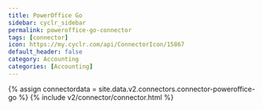 ```yaml
---
title: PowerOffice Go
sidebar: cyclr_sidebar
permalink: poweroffice-go-connector
tags: [connector]
icon: https://my.cyclr.com/api/ConnectorIcon/15867
default_header: false
category: Accounting
categories: [Accounting]
---
```

{% assign connectordata = site.data.v2.connectors.connector-poweroffice-go %}
{% include v2/connector/connector.html %}	